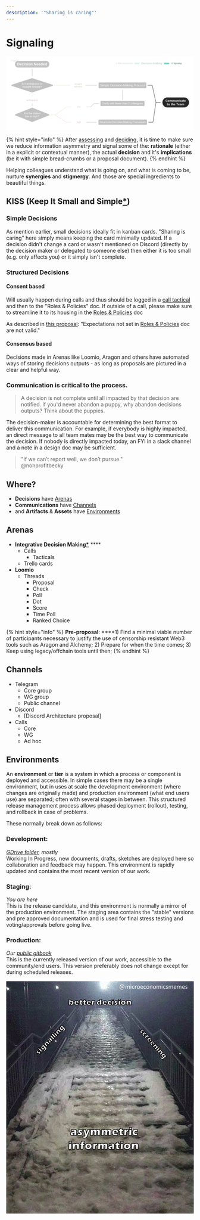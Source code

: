 ```yaml
---
description: '"Sharing is caring"'
---
```


# Signaling

![](../.gitbook/assets/decisions-3.png)

{% hint style="info" %}
After [assessing](risk-assessment.md) and [deciding](./), it is time to make sure we reduce information asymmetry and  signal some of the: **rationale** \(either in a explicit or contextual manner\), the actual **decision** and it's **implications** \(be it with simple bread-crumbs or a proposal document\).
{% endhint %}

Helping colleagues understand what is going on, and what is coming to be, nurture **synergies** and **stigmergy**. And those are special ingredients to beautiful things.

## KISS \(Keep It Small and Simple[\*](https://www.interaction-design.org/literature/topics/keep-it-simple-stupid)\)

### Simple Decisions

As mention earlier, small decisions ideally fit in kanban cards. "Sharing is caring" here simply means keeping the card minimally updated. If a decision didn't change a card or wasn't mentioned on Discord \(directly by the decision maker or delegated to someone else\) then either it is too small \(e.g. only affects you\) or it simply isn't complete.

### Structured Decisions

#### Consent based 

Will usually happen during calls and thus should be logged in a [call tactical](../resources/taticals/) and then to the "Roles & Policies" doc. If outside of a call, please make sure to streamline it to its housing in the [Roles & Policies](https://dao-incubator.gitbook.io/wiki/org/governance) doc

As described in [this proposal](https://docs.google.com/document/d/11QyCfUZVveBDw2Mib8jFKiM-mBZHNbNAbaBve5EylGY/edit?usp=sharing): "Expectations not set in [Roles & Policies](https://dao-incubator.gitbook.io/wiki/org/governance) doc are not valid."

#### Consensus based

Decisions made in Arenas like Loomio, Aragon and others have automated ways of storing decisions outputs - as long as proposals are pictured in a clear and helpful way. 



### **Communication is critical to the process.**

> A decision is not complete until all impacted by that decision are notified. if you'd never abandon a puppy, why abandon decisions outputs? Think about the puppies.

The decision-maker is accountable for determining the best format to deliver this communication. For example, if everybody is highly impacted, an direct message to all team mates may be the best way to communicate the decision. If nobody is directly impacted today, an FYI in a slack channel and a note in a design doc may be sufficient.



> "If we can’t report well, we don’t pursue."   
> @nonprofitbecky

## Where?

* **Decisions** have [Arenas](signaling.md#arenas)
* **Communications** have [Channels](signaling.md#channels)
* and **Artifacts** & **Assets** have [Environments](signaling.md#environments)

## Arenas

* **Integrative Decision Making**[**\***](https://docs.google.com/document/d/11QyCfUZVveBDw2Mib8jFKiM-mBZHNbNAbaBve5EylGY/edit?usp=sharing) ****
  * Calls
    * Tacticals
  * Trello cards
* **Loomio**
  * Threads
    * Proposal
    * Check
    * Poll
    * Dot
    * Score
    * Time Poll
    * Ranked Choice

{% hint style="info" %}
**Pre-proposal**: ****1\) Find a minimal viable number of participants necessary to justify the use of censorship resistant Web3 tools such as Aragon and Alchemy; 2\) Prepare for when the time comes; 3\) Keep using legacy/offchain tools until then;
{% endhint %}

## Channels

* Telegram
  * Core group
  * WG group
  * Public channel
* Discord
  * \[Discord Architecture proposal\]
* Calls
  * Core 
  * WG
  * Ad hoc

## Environments

An **environment** or **tier** is a system in which a process or component is deployed and accessible. In simple cases there may be a single environment, but in uses at scale the development environment \(where changes are originally made\) and production environment \(what end users use\) are separated; often with several stages in between. This structured release management process allows phased deployment \(rollout\), testing, and rollback in case of problems.

These normally break down as follows:

### **Development**: 

[_GDrive folder_](https://drive.google.com/drive/folders/11Dcr_kgeR_lPenmb1hdT72rbYvVMrqX7)_, mostly_  
Working In Progress, new documents, drafts, sketches are deployed here so collaboration and feedback may happen. This environment is rapidly updated and contains the most recent version of our work.

### **Staging**:

_You are here_  
This is the release candidate, and this environment is normally a mirror of the production environment. The staging area contains the "stable" versions and pre approved documentation and is used for final stress testing and voting/approvals before going live.

### **Production**: 

_Our_ [_public gitbook_](https://dao-incubator.gitbook.io/)  
This is the currently released version of our work, accessible to the community/end users. This version preferably does not change except for during scheduled releases.



![](../.gitbook/assets/image%20%281%29.png)

